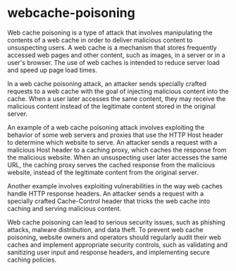 # webcache-poisoning

Web cache poisoning is a type of attack that involves manipulating the contents of a web cache in order to deliver malicious content to unsuspecting users. A web cache is a mechanism that stores frequently accessed web pages and other content, such as images, in a server or in a user's browser. The use of web caches is intended to reduce server load and speed up page load times.

In a web cache poisoning attack, an attacker sends specially crafted requests to a web cache with the goal of injecting malicious content into the cache. When a user later accesses the same content, they may receive the malicious content instead of the legitimate content stored in the original server.

An example of a web cache poisoning attack involves exploiting the behavior of some web servers and proxies that use the HTTP Host header to determine which website to serve. An attacker sends a request with a malicious Host header to a caching proxy, which caches the response from the malicious website. When an unsuspecting user later accesses the same URL, the caching proxy serves the cached response from the malicious website, instead of the legitimate content from the original server.

Another example involves exploiting vulnerabilities in the way web caches handle HTTP response headers. An attacker sends a request with a specially crafted Cache-Control header that tricks the web cache into caching and serving malicious content.

Web cache poisoning can lead to serious security issues, such as phishing attacks, malware distribution, and data theft. To prevent web cache poisoning, website owners and operators should regularly audit their web caches and implement appropriate security controls, such as validating and sanitizing user input and response headers, and implementing secure caching policies.

